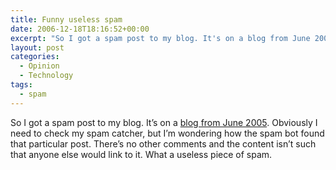 ```yaml
---
title: Funny useless spam
date: 2006-12-18T18:16:52+00:00
excerpt: "So I got a spam post to my blog. It's on a blog from June 2005. Obviously I need to check my spam catcher, but I'm"
layout: post
categories:
  - Opinion
  - Technology
tags:
  - spam
---
```

So I got a spam post to my blog. It&#8217;s on a [blog from June 2005](/slightly-maligned.html). Obviously I need to check my spam catcher, but I&#8217;m wondering how the spam bot found that particular post. There&#8217;s no other comments and the content isn&#8217;t such that anyone else would link to it. What a useless piece of spam.